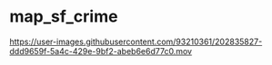 # map_sf_crime

https://user-images.githubusercontent.com/93210361/202835827-ddd9659f-5a4c-429e-9bf2-abeb6e6d77c0.mov
